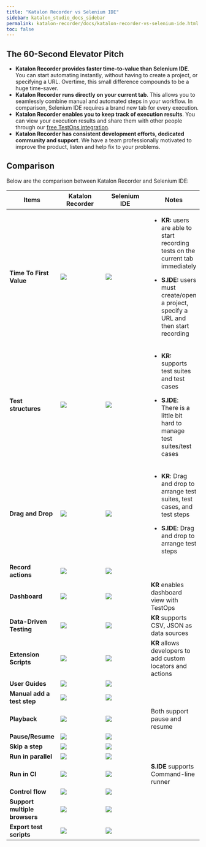 ```yaml
---
title: "Katalon Recorder vs Selenium IDE"
sidebar: katalon_studio_docs_sidebar
permalink: katalon-recorder/docs/katalon-recorder-vs-selenium-ide.html
toc: false
---
```


## The 60-Second Elevator Pitch

- **Katalon Recorder provides faster time-to-value than Selenium IDE**. You can start automating instantly, without having to create a project, or specifying a URL. Overtime, this small difference compounds to be a huge time-saver.
- **Katalon Recorder runs directly on your current tab**. This allows you to seamlessly combine manual and automated steps in your workflow. In comparison, Selenium IDE requires a brand new tab for every execution.
- **Katalon Recorder enables you to keep track of execution results**. You can view your execution results and share them with other people through our [free TestOps integration](https://docs.katalon.com/katalon-analytics/docs/overview.html).
- **Katalon Recorder has consistent development efforts, dedicated community and support**. We have a team professionally motivated to improve the product, listen and help fix to your problems.


## Comparison

Below are the comparison between Katalon Recorder and Selenium IDE:

<table class="top-vertical-align-table">
   <thead>
      <tr>
         <th style="width:25%"><strong>Items</strong></th>
         <th style="width:25%"><strong>Katalon Recorder</strong></th>
         <th style="width:25%"><strong>Selenium IDE</strong></th>
         <th><strong>Notes</strong></th>
      </tr>
   </thead>
   <tbody>
      <tr class="odd">
         <td><strong>Time To First Value</strong></td>
         <td><img src="https://raw.githubusercontent.com/katalon-studio/docs-images/master/katalon-recorder/docs/jtbd/katalon-recorder-vs-selenium-ide/image1.png"/></td>
         <td><img src="https://raw.githubusercontent.com/katalon-studio/docs-images/master/katalon-recorder/docs/jtbd/katalon-recorder-vs-selenium-ide/image2.png" /></td>
         <td>
            <ul>
               <li>
                  <p><strong>KR:</strong> users are able to start recording tests on the current tab immediately</p>
               </li>
               <li>
                  <p><strong>S.IDE:</strong> users must create/open a project, specify a URL and then start recording</p>
               </li>
            </ul>
         </td>
      </tr>
      <tr class="even">
         <td><strong>Test structures</strong></td>
         <td><img src="https://raw.githubusercontent.com/katalon-studio/docs-images/master/katalon-recorder/docs/jtbd/katalon-recorder-vs-selenium-ide/image1.png" /></td>
         <td><img src="https://raw.githubusercontent.com/katalon-studio/docs-images/master/katalon-recorder/docs/jtbd/katalon-recorder-vs-selenium-ide/image2.png" /></td>
         <td>
            <ul>
               <li>
                  <p><strong>KR:</strong> supports test suites and test cases</p>
               </li>
               <li>
                  <p><strong>S.IDE</strong>: There is a little bit hard to manage test suites/test cases</p>
               </li>
            </ul>
         </td>
      </tr>
      <tr class="odd">
         <td><strong>Drag and Drop</strong></td>
         <td><img src="https://raw.githubusercontent.com/katalon-studio/docs-images/master/katalon-recorder/docs/jtbd/katalon-recorder-vs-selenium-ide/image1.png" /></td>
         <td><img src="https://raw.githubusercontent.com/katalon-studio/docs-images/master/katalon-recorder/docs/jtbd/katalon-recorder-vs-selenium-ide/image2.png" /></td>
         <td>
            <ul>
               <li>
                  <p><strong>KR</strong>: Drag and drop to arrange test suites, test cases, and test steps</p>
               </li>
               <li>
                  <p><strong>S.IDE</strong>: Drag and drop to arrange test steps</p>
               </li>
            </ul>
         </td>
      </tr>
      <tr class="even">
         <td><strong>Record actions</strong></td>
         <td><img src="https://raw.githubusercontent.com/katalon-studio/docs-images/master/katalon-recorder/docs/jtbd/katalon-recorder-vs-selenium-ide/image1.png" /></td>
         <td><img src="https://raw.githubusercontent.com/katalon-studio/docs-images/master/katalon-recorder/docs/jtbd/katalon-recorder-vs-selenium-ide/image1.png" /></td>
         <td></td>
      </tr>
      <tr class="odd">
         <td><strong>Dashboard</strong></td>
         <td><img src="https://raw.githubusercontent.com/katalon-studio/docs-images/master/katalon-recorder/docs/jtbd/katalon-recorder-vs-selenium-ide/image1.png" /></td>
         <td><img src="https://raw.githubusercontent.com/katalon-studio/docs-images/master/katalon-recorder/docs/jtbd/katalon-recorder-vs-selenium-ide/image3.png" /></td>
         <td><strong>KR</strong> enables dashboard view with TestOps</td>
      </tr>
      <tr class="even">
         <td><strong>Data-Driven Testing</strong></td>
         <td><img src="https://raw.githubusercontent.com/katalon-studio/docs-images/master/katalon-recorder/docs/jtbd/katalon-recorder-vs-selenium-ide/image1.png" /></td>
         <td><img src="https://raw.githubusercontent.com/katalon-studio/docs-images/master/katalon-recorder/docs/jtbd/katalon-recorder-vs-selenium-ide/image3.png" /></td>
         <td><strong>KR</strong> supports CSV, JSON as data sources</td>
      </tr>
      <tr class="odd">
         <td><strong>Extension Scripts</strong></td>
         <td><img src="https://raw.githubusercontent.com/katalon-studio/docs-images/master/katalon-recorder/docs/jtbd/katalon-recorder-vs-selenium-ide/image1.png" /></td>
         <td><img src="https://raw.githubusercontent.com/katalon-studio/docs-images/master/katalon-recorder/docs/jtbd/katalon-recorder-vs-selenium-ide/image3.png" /></td>
         <td><strong>KR</strong> allows developers to add custom locators and actions</td>
      </tr>
      <tr class="even">
         <td><strong>User Guides</strong></td>
         <td><img src="https://raw.githubusercontent.com/katalon-studio/docs-images/master/katalon-recorder/docs/jtbd/katalon-recorder-vs-selenium-ide/image1.png" /></td>
         <td><img src="https://raw.githubusercontent.com/katalon-studio/docs-images/master/katalon-recorder/docs/jtbd/katalon-recorder-vs-selenium-ide/image1.png" /></td>
         <td></td>
      </tr>
      <tr class="odd">
         <td><strong>Manual add a test step</strong></td>
         <td><img src="https://raw.githubusercontent.com/katalon-studio/docs-images/master/katalon-recorder/docs/jtbd/katalon-recorder-vs-selenium-ide/image1.png" /></td>
         <td><img src="https://raw.githubusercontent.com/katalon-studio/docs-images/master/katalon-recorder/docs/jtbd/katalon-recorder-vs-selenium-ide/image1.png" /></td>
         <td></td>
      </tr>
      <tr class="even">
         <td><strong>Playback</strong></td>
         <td><img src="https://raw.githubusercontent.com/katalon-studio/docs-images/master/katalon-recorder/docs/jtbd/katalon-recorder-vs-selenium-ide/image1.png" /></td>
         <td><img src="https://raw.githubusercontent.com/katalon-studio/docs-images/master/katalon-recorder/docs/jtbd/katalon-recorder-vs-selenium-ide/image1.png" /></td>
         <td>Both support pause and resume</td>
      </tr>
      <tr class="odd">
         <td><strong>Pause/Resume</strong></td>
         <td><img src="https://raw.githubusercontent.com/katalon-studio/docs-images/master/katalon-recorder/docs/jtbd/katalon-recorder-vs-selenium-ide/image1.png" /></td>
         <td><img src="https://raw.githubusercontent.com/katalon-studio/docs-images/master/katalon-recorder/docs/jtbd/katalon-recorder-vs-selenium-ide/image1.png" /></td>
         <td></td>
      </tr>
      <tr class="even">
         <td><strong>Skip a step</strong></td>
         <td><img src="https://raw.githubusercontent.com/katalon-studio/docs-images/master/katalon-recorder/docs/jtbd/katalon-recorder-vs-selenium-ide/image3.png" /></td>
         <td><img src="https://raw.githubusercontent.com/katalon-studio/docs-images/master/katalon-recorder/docs/jtbd/katalon-recorder-vs-selenium-ide/image1.png" /></td>
         <td></td>
      </tr>
      <tr class="odd">
         <td><strong>Run in parallel</strong></td>
         <td><img src="https://raw.githubusercontent.com/katalon-studio/docs-images/master/katalon-recorder/docs/jtbd/katalon-recorder-vs-selenium-ide/image3.png" /></td>
         <td><img src="https://raw.githubusercontent.com/katalon-studio/docs-images/master/katalon-recorder/docs/jtbd/katalon-recorder-vs-selenium-ide/image1.png" /></td>
         <td></td>
      </tr>
      <tr class="even">
         <td><strong>Run in CI</strong></td>
         <td><img src="https://raw.githubusercontent.com/katalon-studio/docs-images/master/katalon-recorder/docs/jtbd/katalon-recorder-vs-selenium-ide/image3.png" /></td>
         <td><img src="https://raw.githubusercontent.com/katalon-studio/docs-images/master/katalon-recorder/docs/jtbd/katalon-recorder-vs-selenium-ide/image1.png" /></td>
         <td><strong>S.IDE</strong> supports Command-line runner</td>
      </tr>
      <tr class="odd">
         <td><strong>Control flow</strong></td>
         <td><img src="https://raw.githubusercontent.com/katalon-studio/docs-images/master/katalon-recorder/docs/jtbd/katalon-recorder-vs-selenium-ide/image1.png" /></td>
         <td><img src="https://raw.githubusercontent.com/katalon-studio/docs-images/master/katalon-recorder/docs/jtbd/katalon-recorder-vs-selenium-ide/image1.png" /></td>
         <td></td>
      </tr>
      <tr class="even">
         <td><strong>Support multiple browsers</strong></td>
         <td><img src="https://raw.githubusercontent.com/katalon-studio/docs-images/master/katalon-recorder/docs/jtbd/katalon-recorder-vs-selenium-ide/image1.png" /></td>
         <td><img src="https://raw.githubusercontent.com/katalon-studio/docs-images/master/katalon-recorder/docs/jtbd/katalon-recorder-vs-selenium-ide/image1.png" /></td>
         <td></td>
      </tr>
      <tr class="odd">
         <td><strong>Export test scripts</strong></td>
         <td><img src="https://raw.githubusercontent.com/katalon-studio/docs-images/master/katalon-recorder/docs/jtbd/katalon-recorder-vs-selenium-ide/image1.png" /></td>
         <td><img src="https://raw.githubusercontent.com/katalon-studio/docs-images/master/katalon-recorder/docs/jtbd/katalon-recorder-vs-selenium-ide/image1.png" /></td>
         <td></td>
      </tr>
   </tbody>
</table>
